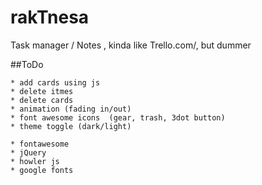 # rakTnesa  

Task manager / Notes , kinda like Trello.com/, but dummer

##ToDo  

    * add cards using js  
    * delete itmes  
    * delete cards  
    * animation (fading in/out)  
    * font awesome icons  (gear, trash, 3dot button)    
    * theme toggle (dark/light)  

    * fontawesome   
    * jQuery  
    * howler js  
    * google fonts  




